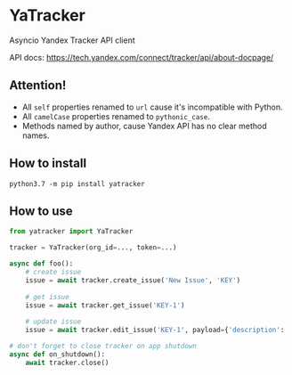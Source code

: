 # YaTracker
Asyncio Yandex Tracker API client

API docs: https://tech.yandex.com/connect/tracker/api/about-docpage/

## Attention!
* All `self` properties renamed to `url` cause it's incompatible with Python.
* All `camelCase` properties renamed to `pythonic_case`.
* Methods named by author, cause Yandex API has no clear method names.


## How to install
```text
python3.7 -m pip install yatracker
```


## How to use
```python
from yatracker import YaTracker

tracker = YaTracker(org_id=..., token=...)

async def foo():
    # create issue
    issue = await tracker.create_issue('New Issue', 'KEY')
    
    # get issue
    issue = await tracker.get_issue('KEY-1')
    
    # update issue
    issue = await tracker.edit_issue('KEY-1', payload={'description': 'Hello World'})
```
```python
# don't forget to close tracker on app shutdown
async def on_shutdown():
    await tracker.close()

```
